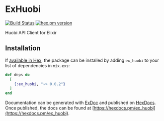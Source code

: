 # ExHuobi
[![Build Status](https://github.com/fremantle-capital/ex_huobi/workflows/test/badge.svg?branch=main)](https://github.com/fremantle-capital/ex_huobi/actions?query=workflow%3Atest)
[![hex.pm version](https://img.shields.io/hexpm/v/ex_huobi.svg?style=flat)](https://hex.pm/packages/ex_huobi)

Huobi API Client for Elixir

## Installation

If [available in Hex](https://hex.pm/docs/publish), the package can be installed
by adding `ex_huobi` to your list of dependencies in `mix.exs`:

```elixir
def deps do
  [
    {:ex_huobi, "~> 0.0.2"}
  ]
end
```

Documentation can be generated with [ExDoc](https://github.com/elixir-lang/ex_doc)
and published on [HexDocs](https://hexdocs.pm). Once published, the docs can
be found at [https://hexdocs.pm/ex_huobi](https://hexdocs.pm/ex_huobi).

